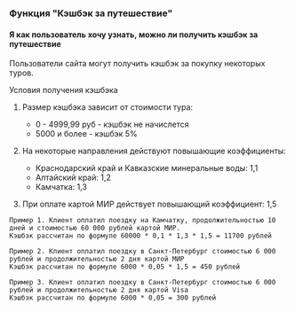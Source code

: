 ### Функция "Кэшбэк за путешествие"

#### Я как пользователь хочу узнать, можно ли получить кэшбэк за путешествие

Пользователи сайта могут получить кэшбэк за покупку некоторых туров.

Условия получения кэшбэка
1. Размер кэшбэка зависит от стоимости тура:
    - 0 - 4999,99 руб - кэшбэк не начислется
    - 5000 и более - кэшбэк 5%
 
1. На некоторые направления действуют повышающие коэффициенты:
    - Краснодарский край и Кавказские минеральные воды: 1,1 
    - Алтайский край: 1,2
    - Камчатка: 1,3
    
1. При оплате картой МИР действует повышающий коэффициент: 1,5

```
Пример 1. Клиент оплатил поездку на Камчатку, продолжительностью 10 дней и стоимостью 60 000 рублей картой МИР. 
Кэшбэк рассчитан по формуле 60000 * 0,1 * 1,3 * 1,5 = 11700 рублей

Пример 2. Клиент оплатил поездку в Санкт-Петербург стоимостью 6 000 рублей и продолжительностью 2 дня картой МИР
Кэшбэк рассчитан по формуле 6000 * 0,05 * 1,5 = 450 рублей

Пример 3. Клиент оплатил поездку в Санкт-Петербург стоимостью 6 000 рублей и продолжительностью 2 дня картой Visa
Кэшбэк рассчитан по формуле 6000 * 0,05 = 300 рублей
```
